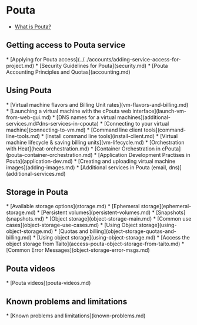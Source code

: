 <h1>Pouta</h1>

* [What is Pouta?](pouta-what-is.md)

<h2>Getting access to Pouta service</h2>
* [Applying for Pouta access](../../accounts/adding-service-access-for-project.md)
* [Security Guidelines for Pouta](security.md)
* [Pouta Accounting Principles and Quotas](accounting.md)

<h2>Using Pouta</h2>
* [Virtual machine flavors and Billing Unit rates](vm-flavors-and-billing.md)
* [Launching a virtual machine with the cPouta web interface](launch-vm-from-web-gui.md)
* [DNS names for a virtual machines](additional-services.md#dns-services-in-cpouta)
* [Connecting to your virtual machine](connecting-to-vm.md)
* [Command line client tools](command-line-tools.md)
    * [Install command line tools](install-client.md)
* [Virtual machine lifecycle & saving billing units](vm-lifecycle.md)
* [Orchestration with Heat](heat-orchestration.md)
* [Container Orchestration in cPouta](pouta-container-orchestration.md)
* [Application Development Practises in Pouta](application-dev.md)
* [Creating and uploading virtual machine images](adding-images.md)
* [Additional services in Pouta (email, dns)](additional-services.md)

<h2>Storage in Pouta</h2>
* [Available storage options](storage.md)
* [Ephemeral storage](ephemeral-storage.md)
* [Persistent volumes](persistent-volumes.md)
* [Snapshots](snapshots.md)
* [Object storage](object-storage-main.md)
    * [Common use cases](object-storage-use-cases.md)
    * [Using Object storage](using-object-storage.md)
    * [Quotas and billing](object-storage-quotas-and-billing.md)
    * [Using object storage](using-object-storage.md)
    * [Access the object storage from Taito](access-pouta-object-storage-from-taito.md)
    * [Common Error Messages](object-storage-error-msgs.md)

<h2>Pouta videos</h2>
* [Pouta videos](pouta-videos.md)

<h2>Known problems and limitations</h2>
* [Known problems and limitations](known-problems.md)
